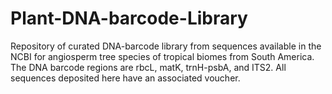 # Plant-DNA-barcode-Library
Repository of curated DNA-barcode library from sequences available in the NCBI for angiosperm tree species of tropical biomes from South America. The DNA barcode regions are rbcL, matK, trnH-psbA, and ITS2. All sequences deposited here have an associated voucher.
